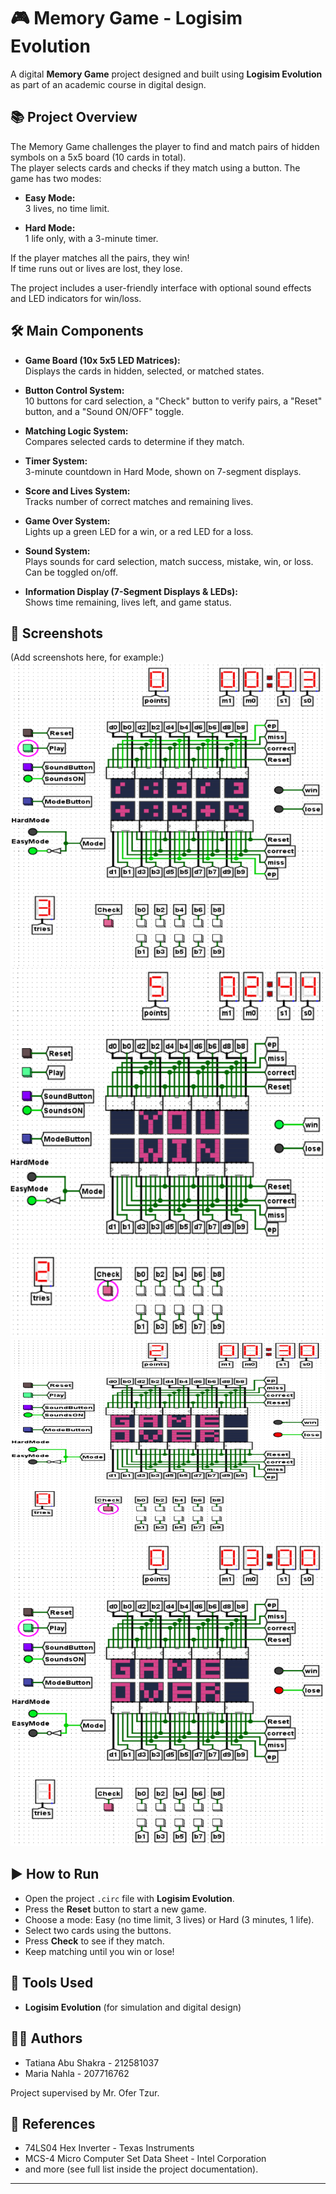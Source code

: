 # 🎮 Memory Game - Logisim Evolution

A digital **Memory Game** project designed and built using **Logisim Evolution** as part of an academic course in digital design.

## 📚 Project Overview
The Memory Game challenges the player to find and match pairs of hidden symbols on a 5x5 board (10 cards in total).  
The player selects cards and checks if they match using a button. The game has two modes:

- **Easy Mode:**  
  3 lives, no time limit.

- **Hard Mode:**  
  1 life only, with a 3-minute timer.

If the player matches all the pairs, they win!  
If time runs out or lives are lost, they lose.

The project includes a user-friendly interface with optional sound effects and LED indicators for win/loss.

## 🛠️ Main Components
- **Game Board (10x 5x5 LED Matrices):**  
  Displays the cards in hidden, selected, or matched states.

- **Button Control System:**  
  10 buttons for card selection, a "Check" button to verify pairs, a "Reset" button, and a "Sound ON/OFF" toggle.

- **Matching Logic System:**  
  Compares selected cards to determine if they match.

- **Timer System:**  
  3-minute countdown in Hard Mode, shown on 7-segment displays.

- **Score and Lives System:**  
  Tracks number of correct matches and remaining lives.

- **Game Over System:**  
  Lights up a green LED for a win, or a red LED for a loss.

- **Sound System:**  
  Plays sounds for card selection, match success, mistake, win, or loss. Can be toggled on/off.

- **Information Display (7-Segment Displays & LEDs):**  
  Shows time remaining, lives left, and game status.

## 📸 Screenshots
(Add screenshots here, for example:)
![Game Board](assert/game_board.png)
![Win Screen](assert/win_screen.png)
![Lose Screen](assert/lose_screen_1.png)
![Lose Screen](assert/lose_screen_2.png)

## ▶️ How to Run
- Open the project `.circ` file with **Logisim Evolution**.
- Press the **Reset** button to start a new game.
- Choose a mode: Easy (no time limit, 3 lives) or Hard (3 minutes, 1 life).
- Select two cards using the buttons.
- Press **Check** to see if they match.
- Keep matching until you win or lose!

## 🔧 Tools Used
- **Logisim Evolution** (for simulation and digital design)

## 👩‍💻 Authors
- Tatiana Abu Shakra - 212581037
- Maria Nahla - 207716762

Project supervised by Mr. Ofer Tzur.

## 📖 References
- 74LS04 Hex Inverter - Texas Instruments
- MCS-4 Micro Computer Set Data Sheet - Intel Corporation
- and more (see full list inside the project documentation).

---
